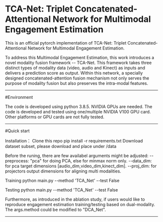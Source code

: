 # TCA-Net: Triplet Concatenated-Attentional Network for Multimodal Engagement Estimation

This is an official pytorch implementation of TCA-Net: Triplet Concatenated-Attentional Network for Multimodal Engagement Estimation.

To address this Multimodal Engagement Estimation, this work introduces a novel modality fusion framework -- TCA-Net.  This framework takes three distinct types of modality data (video, audio and Kinect) as inputs and delivers a prediction score as output.  Within this network, a specially designed concatenated-attention fusion mechanism not only serves the purpose of modality fusion but also preserves the intra-modal features.

--------------------------------------------------------------------------------------------

#Environment

The code is developed using python 3.8.5. NVIDIA GPUs are needed. The code is developed and tested using one/multiple NVIDIA V100 GPU card. Other platforms or GPU cards are not fully tested.


--------------------------------------------------------------------------------------------

#Quick start

Installation：
Clone this repo
pip install -r requirements.txt
Download dataset subset, please download and place under /data

Before the runing, there are few availabel arguments might be adjusted:
    --preprocess: "pca" for doing PCA, else for minmax norm only.
    --data_dim: for pca target dimensions [audio_dim,video_dim,kinect_dim].
    --proj_dim: for projectors output dimensions for aligning multi modalities.

Training
python main.py --method 'TCA_Net' --test False

Testing
python main.py --method 'TCA_Net' --test False


Furthermore, as introduced in the ablation study, if users would like to reproduce engagement estimation training/testing based on dual-modality. The args.method could be modified to "DCA_Net". 

--------------------------------------------------------------------------------------------

